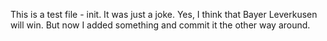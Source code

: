 This is a test file - init. It was just a joke.
Yes, I think that Bayer Leverkusen will win.
But now I added something and commit it the other way around.
